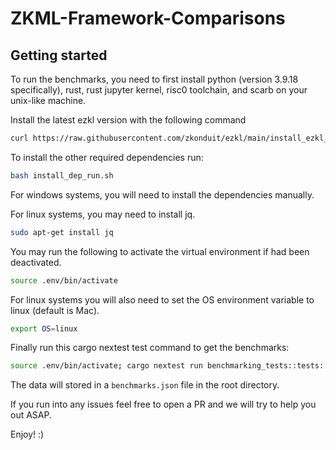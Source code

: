 # ZKML-Framework-Comparisons

## Getting started

To run the benchmarks, you need to first install python (version 3.9.18 specifically), rust, rust jupyter kernel, risc0 toolchain, and scarb on your unix-like machine.

Install the latest ezkl version with the following command
```bash
curl https://raw.githubusercontent.com/zkonduit/ezkl/main/install_ezkl_cli.sh | bash
```

To install the other required dependencies run: 

```bash
bash install_dep_run.sh
```

For windows systems, you will need to install the dependencies manually.

For linux systems, you may need to install jq.

```bash
sudo apt-get install jq
```

You may run the following to activate the virtual environment if had been deactivated.

```bash
source .env/bin/activate
```

For linux systems you will also need to set the OS environment variable to linux (default is Mac).

```bash
export OS=linux
```

Finally run this cargo nextest test command to get the benchmarks:

```bash
source .env/bin/activate; cargo nextest run benchmarking_tests::tests::run_benchmarks_ --no-capture
```

The data will stored in a `benchmarks.json` file in the root directory.

If you run into any issues feel free to open a PR and we will try to help you out ASAP. 

Enjoy! :)

